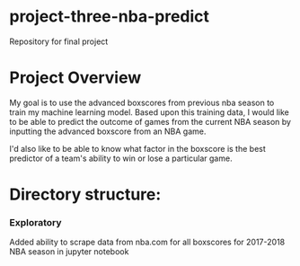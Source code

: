 # project-three-nba-predict
Repository for final project

# Project Overview
My goal is to use the advanced boxscores from previous nba season to train my machine learning model.
Based upon this training data, I would like to be able to predict the outcome of games from the current NBA season
by inputting the advanced boxscore from an NBA game.

I'd also like to be able to know what factor in the boxscore is the best predictor of a team's ability to win or lose
a particular game.

# Directory structure:
### Exploratory
Added ability to scrape data from nba.com for all boxscores for 2017-2018 NBA season in jupyter notebook
